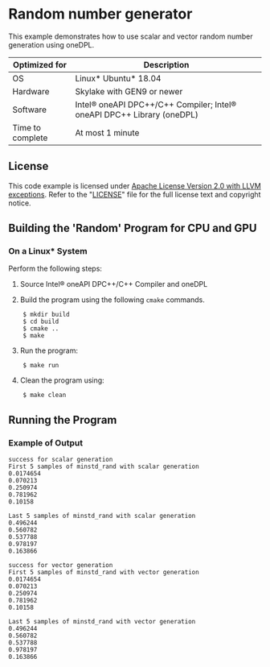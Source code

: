 # Random number generator

This example demonstrates how to use scalar and vector random number generation using oneDPL.

| Optimized for                   | Description                                                                    |
|---------------------------------|--------------------------------------------------------------------------------|
| OS                              | Linux* Ubuntu* 18.04                                                           |
| Hardware                        | Skylake with GEN9 or newer                                                     |
| Software                        | Intel&reg; oneAPI DPC++/C++ Compiler; Intel&reg; oneAPI DPC++ Library (oneDPL) |
| Time to complete                | At most 1 minute                                                               |

## License

This code example is licensed under [Apache License Version 2.0 with LLVM exceptions](https://github.com/oneapi-src/oneDPL/blob/main/LICENSE.txt). Refer to the "[LICENSE](licensing/LICENSE.txt)" file for the full license text and copyright notice.

## Building the 'Random' Program for CPU and GPU

### On a Linux* System
Perform the following steps:

1. Source Intel&reg; oneAPI DPC++/C++ Compiler and oneDPL

2. Build the program using the following `cmake` commands.
```
    $ mkdir build
    $ cd build
    $ cmake ..
    $ make
```

3. Run the program:
```
    $ make run
```

4. Clean the program using:
```
    $ make clean
```

## Running the Program
### Example of Output

```
success for scalar generation
First 5 samples of minstd_rand with scalar generation
0.0174654
0.070213
0.250974
0.781962
0.10158

Last 5 samples of minstd_rand with scalar generation
0.496244
0.560782
0.537788
0.978197
0.163866

success for vector generation
First 5 samples of minstd_rand with vector generation
0.0174654
0.070213
0.250974
0.781962
0.10158

Last 5 samples of minstd_rand with vector generation
0.496244
0.560782
0.537788
0.978197
0.163866
```
